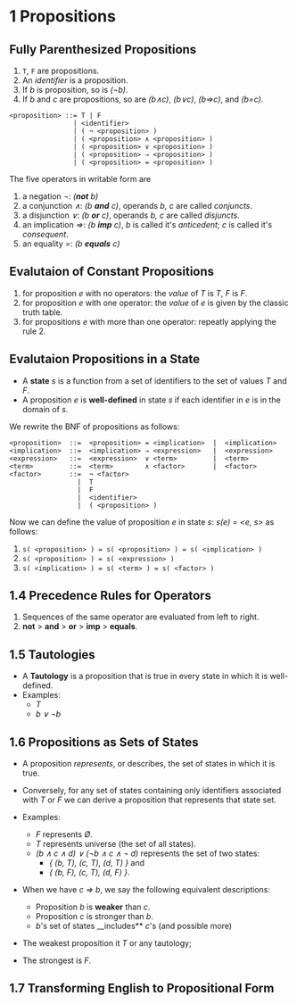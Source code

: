 # 1 Propositions

## Fully Parenthesized Propositions

1. `T`, `F` are propositions.
2. An *identifier* is a proposition.
3. If *b* is proposition, so is *(¬b)*.
4. If *b* and *c* are propositions, so are *(b∧c)*, *(b∨c)*, *(b⇒c)*, and *(b=c)*.

```BNF
<proposition> ::= T | F
                | <identifier>
                | ( ¬ <proposition> )
                | ( <proposition> ∧ <proposition> )
                | ( <proposition> ∨ <proposition> )
                | ( <proposition> ⇒ <proposition> )
                | ( <proposition> = <proposition> )
```

The five operators in writable form are
1. a negation *¬*: *(__not__ b)*
2. a conjunction *∧*: *(b __and__ c)*, operands *b, c* are called *conjuncts*.
3. a disjunction *∨*: *(b __or__ c)*, operands *b, c* are called *disjuncts*.
4. an implication *⇒*: *(b __imp__ c)*, *b* is called it's *anticedent*; *c* is called it's *consequent*.
5. an equality *=*: *(b __equals__ c)*

## Evalutaion of Constant Propositions

1. for proposition *e* with no operators: the *value* of *T* is *T*, *F* is *F*.
2. for proposition *e* with one operator: the *value* of *e* is given by the classic truth table.
3. for propositions *e* with more than one operator: repeatly applying the rule 2.

## Evalutaion Propositions in a State

- A __state__ *s* is a function from a set of identifiers to the set of values *T* and *F*.
- A proposition *e* is __well-defined__ in state *s* if each identifier in *e* is in the domain of *s*.

We rewrite the BNF of propositions as follows:

```BNF
<proposition>  ::=  <proposition> = <implication>  |  <implication>
<implication>  ::=  <implication> ⇒ <expression>   |  <expression>
<expression>   ::=  <expression>  ∨ <term>         |  <term>
<term>         ::=  <term>        ∧ <factor>       |  <factor>
<factor>       ::=  ¬ <factor>
                 |  T
                 |  F
                 |  <identifier>
                 |  ( <proposition> )
```

Now we can define the value of proposition *e* in state *s*: *s(e) = <e, s>* as follows:

1. `s( <proposition> ) = s( <proposition> ) = s( <implication> )`
2. `s( <proposition> ) = s( <expression> )`
3. `s( <implication> ) = s( <term> ) = s( <factor> )`


## 1.4 Precedence Rules for Operators

1. Sequences of the same operator are evaluated from left to right.
2. __not__ > __and__ > __or__ > __imp__ > __equals__.

## 1.5 Tautologies

- A __Tautology__ is a proposition that is true in every state in which it is well-defined.
- Examples:
  * *T*
  * *b ∨ ¬b*

## 1.6 Propositions as Sets of States

- A proposition *represents*, or describes, the set of states in which it is true.
- Conversely, for any set of states containing only identifiers associated with *T* or *F* we can derive a proposition that represents that state set.
- Examples:
  * *F* represents *Ø*.
  * *T* represents universe (the set of all states).
  * *(b ∧ c ∧ d) ∨ (¬b ∧ c ∧ ¬ d)* represents the set of two states:
    - *{ (b, T), (c, T), (d, T) }* and
    - *{ (b, F), (c, T), (d, F) }*.

- When we have *c ⇒ b*, we say the following equivalent descriptions:
  * Proposition *b* is __weaker__ than *c*.
  * Proposition *c* is stronger than *b*.
  * *b*'s set of states __includes** *c*'s (and possible more)
- The weakest proposition it *T* or any tautology;
- The strongest is *F*.

## 1.7 Transforming English to Propositional Form

